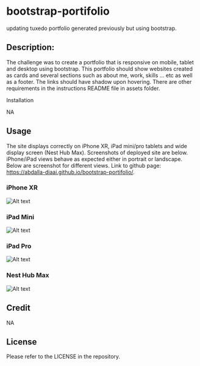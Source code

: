 # bootstrap-portifolio
updating tuxedo portfolio generated previously but using bootstrap.

## Description:

The challenge was to create a portfolio that is responsive on mobile, tablet and desktop using bootstrap. This portfolio should show websites created as cards and several sections such as about me, work, skills ... etc as well as a footer. The links should have shadow upon hovering. There are other requirements in the instructions README file in assets folder.

Installation

NA

## Usage

The site displays correctly on iPhone XR, iPad mini/pro tablets and wide display screen (Nest Hub Max). Screenshots of deployed site are below. iPhone/iPad views behave as expected either in portrait or landscape. Below are screenshot for different views. Link to github page: https://abdalla-diaai.github.io/bootstrap-portifolio/.

### iPhone XR
![Alt text](<assets/images/iPhone XR.png>)

### iPad Mini
![Alt text](<assets/images/iPad Mini.png>)

### iPad Pro
![Alt text](<assets/images/iPad Pro.png>)

### Nest Hub Max
![Alt text](<assets/images/Nest Hub Max.png>)

## Credit

NA

## License

Please refer to the LICENSE in the repository.